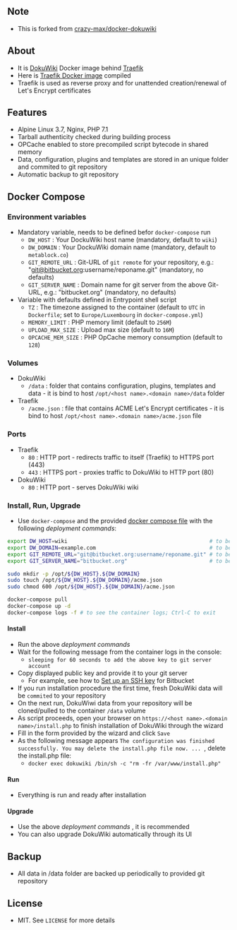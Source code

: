 ## Note

* This is forked from [crazy-max/docker-dokuwiki](https://github.com/crazy-max/docker-dokuwiki)

## About

* It is [DokuWiki](https://www.dokuwiki.org/dokuwiki) Docker image behind [Traefik](https://github.com/containous/traefik)
* Here is [Traefik Docker image](https://github.com/containous/traefik-library-image) compiled
* Traefik is used as reverse proxy and for unattended creation/renewal of Let's Encrypt certificates

## Features

* Alpine Linux 3.7, Nginx, PHP 7.1
* Tarball authenticity checked during building process
* OPCache enabled to store precompiled script bytecode in shared memory
* Data, configuration, plugins and templates are stored in an unique folder and commited to git repository
* Automatic backup to git repository

## Docker Compose

### Environment variables

* Mandatory variable, needs to be defined befor `docker-compose` run
    * `DW_HOST` : Your DockuWiki host name (mandatory, default to `wiki`)
    * `DW_DOMAIN` : Your DockuWiki domain name (mandatory, default to `metablock.co`)
    * `GIT_REMOTE_URL` : Git-URL of `git remote` for your repository, e.g.: "git@bitbucket.org:username/reponame.git" (mandatory, no defaults) 
    * `GIT_SERVER_NAME` : Domain name for git server from the above Git-URL, e.g.: "bitbucket.org" (mandatory, no defaults)
* Variable with defaults defined in Entrypoint shell script
    * `TZ` : The timezone assigned to the container (default to `UTC` in `Dockerfile`; set to `Europe/Luxembourg` in `docker-compose.yml`)
    * `MEMORY_LIMIT` : PHP memory limit (default to `256M`)
    * `UPLOAD_MAX_SIZE` : Upload max size (default to `16M`)
    * `OPCACHE_MEM_SIZE` : PHP OpCache memory consumption (default to `128`)

### Volumes

* DokuWiki
    * `/data` : folder that contains configuration, plugins, templates and data - it is bind to host `/opt/<host name>.<domain name>/data` folder
* Traefik
    * `/acme.json` : file that contains ACME Let's Encrypt certificates - it is bind to host `/opt/<host name>.<domain name>/acme.json` file

### Ports

* Traefik
    * `80` : HTTP port - redirects traffic to itself (Traefik) to HTTPS port (443)
    * `443` : HTTPS port - proxies traffic to DokuWiki to HTTP port (80)
* DokuWiki
    * `80` : HTTP port - serves DokuWiki wiki

### Install, Run, Upgrade

* Use `docker-compose` and the provided [docker compose file](docker-compose.yml) with the following _deployment commands_:

```bash
export DW_HOST=wiki                                             # to be changed to your host name
export DW_DOMAIN=example.com                                    # to be changed to your domain name
export GIT_REMOTE_URL="git@bitbucket.org:username/reponame.git" # to be changed to your repo git-url
export GIT_SERVER_NAME="bitbucket.org"                          # to be changed to your git server domain name from the above git-url

sudo mkdir -p /opt/${DW_HOST}.${DW_DOMAIN}
sudo touch /opt/${DW_HOST}.${DW_DOMAIN}/acme.json
sudo chmod 600 /opt/${DW_HOST}.${DW_DOMAIN}/acme.json

docker-compose pull
docker-compose up -d
docker-compose logs -f # to see the container logs; Ctrl-C to exit
```

#### Install

* Run the above _deployment commands_
* Wait for the following message from the container logs in the console:
    * `sleeping for 60 seconds to add the above key to git server account`
* Copy displayed public key and provide it to your git server
    * For example, see how to [Set up an SSH key](https://confluence.atlassian.com/bitbucket/set-up-an-ssh-key-728138079.html) for Bitbucket
* If you run installation procedure the first time, fresh DokuWiki data will be `commited` to your repository
* On the next run, DokuWiwi data from your repository will be cloned/pulled to the container `/data` volume
* As script proceeds, open your browser on `https://<host name>.<domain name>/install.php` to finish installation of DokuWiki through the wizard
* Fill in the form provided by the wizard and click `Save`
* As the following message appears `The configuration was finished successfully. You may delete the install.php file now. ... `, delete the install.php file:
    * `docker exec dokuwiki /bin/sh -c "rm -fr /var/www/install.php"`

#### Run

* Everything is run and ready after installation

#### Upgrade

* Use the above _deployment commands_ , it is recommended
* You can also upgrade DokuWiki automatically through its UI

## Backup

* All data in /data folder are backed up periodically to provided git repository

## License

* MIT. See `LICENSE` for more details
